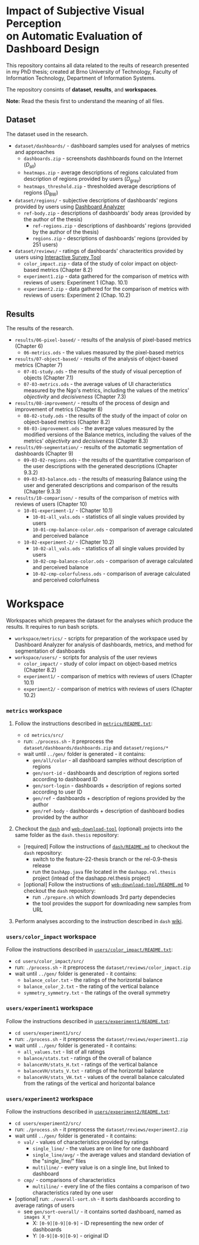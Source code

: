 # Impact of Subjective Visual Perception<br> on Automatic Evaluation of Dashboard Design

This repository contains all data related to the reults of research presented in my PhD thesis; created at Brno University of Technology, Faculty of Information Technology, Department of Information Systems.

The repository consints of **dataset**, **results**, and **workspaces**.

**Note:** Read the thesis first to understand the meaning of all files.

## Dataset

The dataset used in the research.

- ``dataset/dashboards/`` - dashboard samples used for analyses of metrics and approaches
  - ``dashboards.zip`` - screenshots dashhboards found on the Internet (*D*<sub>all</sub>)
  - ``heatmaps.zip`` - average descriptions of regions calculated from description of regions provided by users (*D*<sub>gray</sub>)
  - ``heatmaps_threshold.zip`` - thresholded average descriptions of regions (*D*<sub>BW</sub>)
- ``dataset/regions/`` - subjective descriptions of dashboards' regions provided by users using [Dashboard Analyzer](https://github.com/Jirka/dash)
  - ``ref-body.zip`` - descriptions of dashboards' body areas (provided by the author of the thesis)
	- ``ref-regions.zip`` -  descriptions of dashboards' regions (provided by the author of the thesis)
	- ``regions.zip`` - descriptions of dashboards' regions (provided by 251 users)
- ``dataset/reviews/`` - ratings of dashboards' characteritics provided by users using [Interactive Survey Tool](https://github.com/Jirka/survey-tool)
 	- ``color_impact.zip`` - data of the study of color impact on object-based metrics (Chapter 8.2)
	- ``experiment1.zip`` - data gathered for the comparison of metrics with
reviews of users: Experiment 1 (Chap. 10.1)
	- ``experiment2.zip`` - data gathered  for the comparison of metrics with
reviews of users: Experiment 2 (Chap. 10.2)

## Results

The results of the research.

- ``results/06-pixel-based/`` - results of the analysis of pixel-based metrics (Chapter 6)
  - ``06-metrics.ods`` - the values measured by the pixel-based metrics
- ``results/07-object-based/`` - results of the analysis of object-based metrics (Chapter 7)
  - ``07-01-study.ods`` - the results of the study of visual perception of objects (Chapter 7.1)
  - ``07-03-metrics.ods`` - the average values of UI characteristics measured by the Ngo's metrics, including the values of the metrics' *objectivity* and *decisiveness* (Chapter 7.3)
- ``results/08-improvement/`` - results of the process of design and improvement of metrics (Chapter 8)
  - ``08-02-study.ods`` - the results of the study of the impact of color on object-based metrics (Chapter 8.2)
  - ``08-03-improvement.ods`` - the average values measured by the modified versions of the Balance metrics,
including the values of the metrics' *objectivity* and *decisiveness* (Chapter 8.3)
- ``results/09-segmentation/`` - results of the automatic segmentation of dashboards (Chapter 9)
  - ``09-03-02-regions.ods`` - the results of the quantitative comparison of the user descriptions with the generated descriptions (Chapter 9.3.2)
  - ``09-03-03-balance.ods`` - the results of measuring Balance using the user and generated descriptions and
comparison of the results (Chapter 9.3.3)
- ``results/10-comparison/`` - results of the comparison of metrics with reviews of users (Chapter 10)
  - ``10-01-experiment-1/`` - (Chapter 10.1)
    - ``10-01-all_vals.ods`` - statistics of all single values provided by users
    - ``10-01-cmp-balance-color.ods`` - comparison of average calculated and perceived balance
  - ``10-02-experiment-2/`` - (Chapter 10.2)
    - ``10-02-all_vals.ods`` - statistics of all single values provided by users
    - ``10-02-cmp-balance-color.ods`` - comparison of average calculated and perceived balance
    - ``10-02-cmp-colorfulness.ods`` - comparison of average calculated and perceived colorfulness

# Workspace

Workspaces which prepares the dataset for the analyses which produce the results. It requires to run bash scripts.

- ``workspace/metrics/`` - scripts for preparation of the workspace used by Dashboard Analyzer for analysis of dashboards, metrics, and method for segmentation of dashboards
- ``workspace/users/`` - scripts for analysis of the user reviews
  - ``color_impact/`` - study of color impact on object-based metrics (Chapter 8.2)
  - ``experiment1/`` - comparison of metrics with reviews of users (Chapter 10.1)
  - ``experiment2/`` - comparison of metrics with reviews of users (Chapter 10.2)
  
### ``metrics`` workspace

1. Follow the instructions described in [``metrics/README.txt``](https://github.com/Jirka/dash.thesis/tree/devel/workspace/metrics):
   - ``cd metrics/src/``
   - run: ``./process.sh`` - it preprocess the ``dataset/dashboards/dashboards.zip`` and ``dataset/regions/*``
   - wait until ``../gen/`` folder is generated - it contains:
     - ``gen/all/color`` - all dashboard samples without description of regions 
     - ``gen/sort-id`` - dashboards and description of regions sorted according to dashboard ID
     - ``gen/sort-login`` - dashboards + description of regions sorted according to user ID
     - ``gen/ref`` - dashboards + description of regions provided by the author
     - ``gen/ref-body`` - dashboards + description of dashboard bodies provided by the author

2. Checkout the [``dash``](https://github.com/Jirka/dash) and [``web-download-tool``](https://github.com/Jirka/web-download-tool) (optional) projects into the same folder as the ``dash.thesis`` repository:
   - \[required\] Follow the instructions of [``dash/README.md``](https://github.com/Jirka/dash/blob/master/README.md) to checkout the ``dash`` repository:
     - switch to the feature-22-thesis branch or the rel-0.9-thesis release
     - run the ``DashApp.java`` file located in the ``dashapp.rel.thesis`` project (intead of the dashapp.rel.thesis project)
   - \[optional\] Follow the instructions of [``web-download-tool/README.md``](https://github.com/Jirka/web-download-tool/blob/master/README.md) to checkout the ``dash`` repository:
     - run ``./prepare.sh`` which downloads 3rd party dependecies
     - the tool provides the support for downloading new samples from URL

3. Perform analyses according to the instruction described in ``dash`` [wiki](https://github.com/Jirka/dash/wiki).

### ``users/color_impact`` workspace

Follow the instructions described in [``users/color_impact/README.txt``](https://github.com/Jirka/dash.thesis/tree/devel/workspace/users/color_impact/README.txt):
   - ``cd users/color_impact/src/``
   - run: ``./process.sh`` - it preprocess the ``dataset/reviews/color_impact.zip``
   - wait until ``../gen/`` folder is generated - it contains:
     - ``balance_color.txt`` - the ratings of the horizontal balance
     - ``balance_color_2.txt`` - the rating of the vertical balance
     - ``symmetry_symmetry.txt`` - the ratings of the overall symmetry

### ``users/experiment1`` workspace

Follow the instructions described in [``users/experiment1/README.txt``](https://github.com/Jirka/dash.thesis/tree/devel/workspace/users/experiment1/README.txt):
   - ``cd users/experiment1/src/``
   - run: ``./process.sh`` - it preprocess the ``dataset/reviews/experiment1.zip``
   - wait until ``../gen/`` folder is generated - it contains:
      - ``all_values.txt`` - list of all ratings
      - ``balance/stats.txt`` - ratings of the overall of balance
      - ``balanceVH/stats_H.txt`` - ratings of the vertical balance
      - ``balanceVH/stats_V.txt`` - ratings of the horizontal balance
      - ``balanceVH/stats_VH.txt`` - values of the overall balance calculated from the ratings of the vertical and horizontal balance

### ``users/experiment2`` workspace

Follow the instructions described in [``users/experiment2/README.txt``](https://github.com/Jirka/dash.thesis/tree/devel/workspace/users/experiment2/README.txt):
   - ``cd users/experiment2/src/``
   - run: ``./process.sh`` - it preprocess the ``dataset/reviews/experiment2.zip``
   - wait until ``../gen/`` folder is generated - it contains:
     - ``val/`` - values of characteristics provided by ratings
       - ``single_line/`` - the values are on line for one dashboard
       - ``single_line/avg/`` - the average values and standard deviation of the "single_line/" files
       - ``multiline/`` - every value is on a single line, but linked to dashboard
     - ``cmp/`` - comparisons of characteristics
       - ``multiline/`` - every line of the files contains a comparison of two characteristics rated by one user
   - [optional] run: ``./overall-sort.sh`` - it sorts dashboards according to average ratings of users
     - see ``gen/sort-overall/`` - it contains sorted dashboard, named as ``images X_Y``
       - X: ``[0-9][0-9][0-9]`` - ID representing the new order of dashboards
       - Y: ``[0-9][0-9][0-9]`` - original ID
